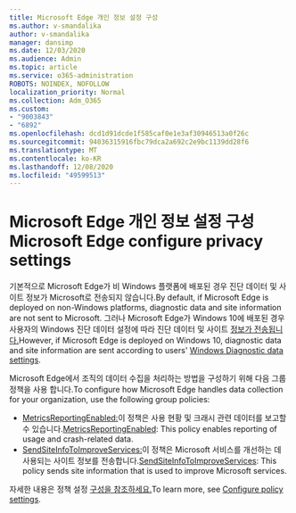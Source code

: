 ```yaml
---
title: Microsoft Edge 개인 정보 설정 구성
ms.author: v-smandalika
author: v-smandalika
manager: dansimp
ms.date: 12/03/2020
ms.audience: Admin
ms.topic: article
ms.service: o365-administration
ROBOTS: NOINDEX, NOFOLLOW
localization_priority: Normal
ms.collection: Adm_O365
ms.custom:
- "9003843"
- "6892"
ms.openlocfilehash: dcd1d91dcde1f585caf0e1e3af30946513a0f26c
ms.sourcegitcommit: 94036315916fbc79dca2a692c2e9bc1139dd28f6
ms.translationtype: MT
ms.contentlocale: ko-KR
ms.lasthandoff: 12/08/2020
ms.locfileid: "49599513"
---
```

# <a name="microsoft-edge-configure-privacy-settings"></a><span data-ttu-id="3b8d3-102">Microsoft Edge 개인 정보 설정 구성</span><span class="sxs-lookup"><span data-stu-id="3b8d3-102">Microsoft Edge configure privacy settings</span></span>

<span data-ttu-id="3b8d3-103">기본적으로 Microsoft Edge가 비 Windows 플랫폼에 배포된 경우 진단 데이터 및 사이트 정보가 Microsoft로 전송되지 않습니다.</span><span class="sxs-lookup"><span data-stu-id="3b8d3-103">By default, if Microsoft Edge is deployed on non-Windows platforms, diagnostic data and site information are not sent to Microsoft.</span></span> <span data-ttu-id="3b8d3-104">그러나 Microsoft Edge가 Windows 10에 배포된 경우 사용자의 Windows 진단 데이터 설정에 따라 진단 데이터 및 사이트 [정보가 전송됩니다.](https://docs.microsoft.com/windows/privacy/configure-windows-diagnostic-data-in-your-organization)</span><span class="sxs-lookup"><span data-stu-id="3b8d3-104">However, if Microsoft Edge is deployed on Windows 10, diagnostic data and site information are sent according to users' [Windows Diagnostic data settings](https://docs.microsoft.com/windows/privacy/configure-windows-diagnostic-data-in-your-organization).</span></span>

<span data-ttu-id="3b8d3-105">Microsoft Edge에서 조직의 데이터 수집을 처리하는 방법을 구성하기 위해 다음 그룹 정책을 사용 합니다.</span><span class="sxs-lookup"><span data-stu-id="3b8d3-105">To configure how Microsoft Edge handles data collection for your organization, use the following group policies:</span></span>
- <span data-ttu-id="3b8d3-106">[MetricsReportingEnabled:](https://docs.microsoft.com/DeployEdge/microsoft-edge-policies#metricsreportingenabled)이 정책은 사용 현황 및 크래시 관련 데이터를 보고할 수 있습니다.</span><span class="sxs-lookup"><span data-stu-id="3b8d3-106">[MetricsReportingEnabled](https://docs.microsoft.com/DeployEdge/microsoft-edge-policies#metricsreportingenabled): This policy enables reporting of usage and crash-related data.</span></span>
- <span data-ttu-id="3b8d3-107">[SendSiteInfoToImproveServices:](https://docs.microsoft.com/DeployEdge/microsoft-edge-policies#sendsiteinfotoimproveservices)이 정책은 Microsoft 서비스를 개선하는 데 사용되는 사이트 정보를 전송합니다.</span><span class="sxs-lookup"><span data-stu-id="3b8d3-107">[SendSiteInfoToImproveServices](https://docs.microsoft.com/DeployEdge/microsoft-edge-policies#sendsiteinfotoimproveservices): This policy sends site information that is used to improve Microsoft services.</span></span>

<span data-ttu-id="3b8d3-108">자세한 내용은 정책 설정 [구성을 참조하세요.](https://docs.microsoft.com/deployedge/microsoft-edge-enterprise-privacy-settings#configure-policy-settings)</span><span class="sxs-lookup"><span data-stu-id="3b8d3-108">To learn more, see [Configure policy settings](https://docs.microsoft.com/deployedge/microsoft-edge-enterprise-privacy-settings#configure-policy-settings).</span></span>